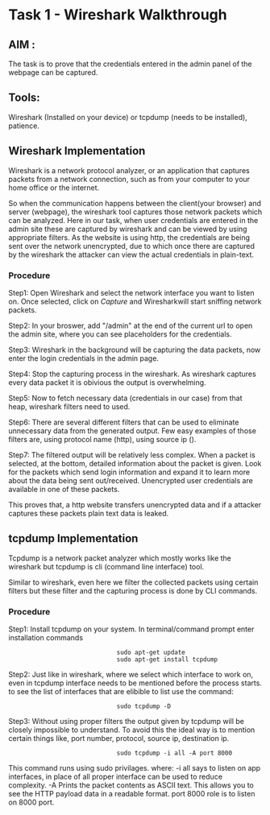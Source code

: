 # Task 1 - Wireshark Walkthrough    
  


## **AIM :**
  The task is to prove that the credentials entered in the admin panel of the webpage can be captured.
  
## **Tools:**
  Wireshark (Installed on your device) or tcpdump (needs to be installed), patience.
  
## **Wireshark Implementation**

Wireshark is a network protocol analyzer, or an application that captures packets from a network connection, such as from your computer to your home office or the internet.
  
So when the communication happens between the client(your browser) and server (webpage), the wireshark tool captures those network packets which can be analyzed.
Here in our task, when user credentials are entered in the admin site these are captured by wireshark and can be viewed by using appropriate filters.
As the website is using http, the credentials are being sent over the network unencrypted, due to which once there are captured by the wireshark the attacker can view the actual credentials in plain-text.

### **Procedure**

 Step1: Open Wireshark and select the network interface you want to listen on. Once selected, click on *Capture* and Wiresharkwill start sniffing network packets.
 
 Step2: In your broswer, add "/admin" at the end of the current url to open the admin site, where you can see placeholders for the credentials.
 
 Step3: Wireshark in the background will be capturing the data packets, now enter the login credentials in the admin page.
 
 Step4: Stop the capturing process in the wireshark. As wireshark captures every data packet it is obivious the output is overwhelming.
 
 Step5: Now to fetch necessary data (credentials in our case) from that heap, wireshark filters need to used.
 
 Step6: There are several different filters that can be used to eliminate unnecessary data from the generated output. Few easy examples of those filters are, using protocol name (http), using source ip ().
 
 Step7: The filtered output will be relatively less complex. When a packet is selected, at the bottom, detailed information about the packet is given. Look for the packets which send login information and expand it to learn more about the data being sent out/received. Unencrypted user credentials are available in one of these packets.
  
  This proves that, a http website transfers unencrypted data and if a attacker captures these packets plain text data is leaked.
  
  
  
  
## **tcpdump Implementation**

  Tcpdump is a network packet analyzer which mostly works like the wireshark but tcpdump is cli (command line interface) tool.
  
  Similar to wireshark, even here we filter the collected packets using certain filters but these filter and the capturing process is done by CLI commands.
  
  
### **Procedure**

  Step1: Install tcpdump on your system. In terminal/command prompt enter installation commands 
  
                                  sudo apt-get update
                                  sudo apt-get install tcpdump
  
  Step2: Just like in wireshark, where we select which interface to work on, even in tcpdump interface needs to be mentioned before the process starts.
  to see the list of interfaces that are elibible to list use the command:
  
                                  sudo tcpdump -D
                                  
  Step3: Without using proper filters the output given by tcpdump will be closely impossible to understand. To avoid this the ideal way is to mention certain things like, port number, protocol, source ip, destination ip. 
                              
                                  sudo tcpdump -i all -A port 8000
                                  
  This command runs using sudo privilages. where:
                                                -i all says to listen on app interfaces, in place of all proper interface can be used to reduce complexity.
                                                -A Prints the packet contents as ASCII text. This allows you to see the HTTP payload data in a readable format.
                                                port 8000 role is to listen on 8000 port. 

  



